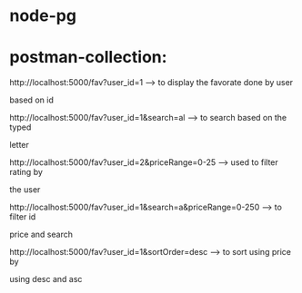 # node-pg

# postman-collection:

http://localhost:5000/fav?user_id=1 --> to display the favorate done by user

based on id


http://localhost:5000/fav?user_id=1&search=al --> to search based on the typed 

letter

http://localhost:5000/fav?user_id=2&priceRange=0-25 --> used to filter rating by 

the user

http://localhost:5000/fav?user_id=1&search=a&priceRange=0-250 --> to filter id 

price and search


http://localhost:5000/fav?user_id=1&sortOrder=desc --> to sort using price by 

using desc and asc